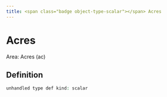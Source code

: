 ```yaml
---
title: <span class="badge object-type-scalar"></span> Acres
---
```

# <span class="badge object-type-scalar"></span> Acres

Area: Acres (ac)

## Definition

```php
unhandled type def kind: scalar
```
